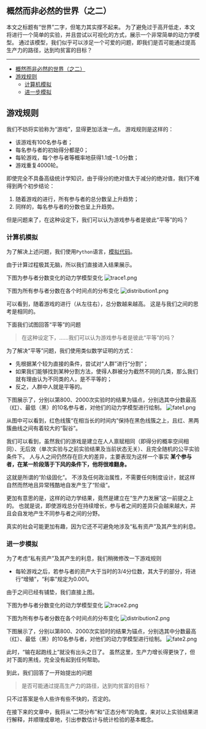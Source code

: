 ## 概然而非必然的世界（之二）

本文之标题有“世界”二字，但笔力其实撑不起来。
为了避免过于高开低走，本文将进行一个简单的实验，并且尝试以可视化的方式，展示一个非常简单的动力学模型。
通过该模型，我们似乎可以涉足一个可爱的问题，即我们是否可能通过提高生产力的路径，达到均贫富的目标？

---

- [概然而非必然的世界（之二）](#概然而非必然的世界之二)
- [游戏规则](#游戏规则)
  - [计算机模拟](#计算机模拟)
  - [进一步模拟](#进一步模拟)
## 游戏规则

我们不妨将实验称为“游戏”，显得更加活泼一点。
游戏规则是这样的：

- 该游戏有$100$名参与者；
- 每名参与者的初始得分都是$0$；
- 每轮游戏，每个参与者等概率地获得$1.1$或$-1.0$分数；
- 游戏重复$4000$轮。

即使完全不具备高级统计学知识，由于得分的绝对值大于减分的绝对值，我们不难得到两个初步结论：

1. 随着游戏的进行，所有参与者的总分数呈上升趋势；
2. 同样的，每名参与者的分数也呈上升趋势。

但是问题来了，在这种设定下，我们可以认为游戏参与者是彼此“平等”的吗？

### 计算机模拟

为了解决上述问题，我们使用`Python`语言，[模拟代码](https://github.com/listenzcc/JupyterScripts.git "模拟代码")。

由于计算过程极其无脑，所以我们直接进入结果展示。

下图为参与者分数变化的动力学模型变化
![trace1.png](trace1.png)

下图为所有参与者分数在各个时间点的分布变化
![distribution1.png](distribution1.png)

可以看到，随着游戏的进行（从左往右），总分数越来越高。
这是与我们之间的思考是相同的。

下面我们试图回答“平等”的问题

> 在这种设定下，……我们可以认为游戏参与者是彼此“平等”的吗？

为了解决“平等”问题，我们使用类似数学证明的方式：

- 先根据某个较为直接的条件，尝试对“人群”进行“分割”；
- 如果我们能够找到某种分割方法，使得人群被分为截然不同的几类，那么我们就有理由认为不同类的人，是不平等的；
- 反之，人群中人就是平等的。

下图展示了，分别以第$800$、$2000$次实验时的结果为锚点，分别选其中分数最高（红）、最低（黑）的$10$名参与者，对他们的动力学模型进行绘制。
![fate1.png](fate1.png)

从图中可以看到，红色线簇“在相当长的时间内”保持在黑色线簇之上，且红、黑两簇曲线之间有着较大的“裂谷”。

我们可以看到，虽然我们的游戏是建立在人人禀赋相同（即得分的概率空间相同）、无后效（单次实验与之前实验结果及当前状态无关）、且完全随机的公平实验条件下。
人与人之间仍然存在巨大的差异，主要表现为这样一个事实
**某个参与者，在某一阶段落于下风的条件下，他将很难翻身。**

这就是所谓的“阶级固化”。
不涉及任何政治属性，不需要任何制度设计，就这样自然而然地且异常残酷地自发产生了“阶级”。

更加有意思的是，这样的动力学结果，竟然是建立在“生产力发展”这一前提之上的。
也就是说，即使游戏总分在持续增长，参与者之间的差异只会越来越大，并且会自发地产生不同参与者之间的分野。

真实的社会可能更加有趣，因为它还不可避免地涉及“私有资产”及其产生的利息。

### 进一步模拟

为了考虑“私有资产”及其产生的利息，我们稍微修改一下游戏规则

- 每轮游戏之后，若参与者的资产大于当时的$3/4$分位数，其大于的部分，将进行“增殖”，“利率”规定为$0.001$。

由于之间已经有铺垫，我们直接上图。

下图为参与者分数变化的动力学模型变化
![trace2.png](trace2.png)

下图为所有参与者分数在各个时间点的分布变化
![distribution2.png](distribution2.png)

下图展示了，分别以第$800$、$2000$次实验时的结果为锚点，分别选其中分数最高（红）、最低（黑）的$10$名参与者，对他们的动力学模型进行绘制。
![fate2.png](fate2.png)

此时，“输在起跑线上”就没有出头之日了。
虽然这里，生产力增长得更快了，但对下面的黑线，完全没有起到任何帮助。


到此，我们回答了一开始提出的问题

> 是否可能通过提高生产力的路径，达到均贫富的目标？

只不过答案是令人些许有些不快的，否定的。

在接下来的文章中，我将从“二项分布”和“正态分布”的角度，来对以上实验结果进行解释，并顺理成章地，引出参数估计与统计检验的基本概念。
